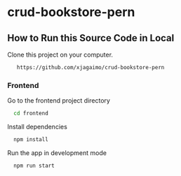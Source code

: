 # crud-bookstore-pern

## How to Run this Source Code in Local 
Clone this project on your computer.
  ```bash
     https://github.com/xjagaimo/crud-bookstore-pern
   ```
### Frontend

Go to the frontend project directory

```bash
  cd frontend
```

Install dependencies

```bash
  npm install
```

Run the app in development mode

```bash
  npm run start
```
